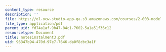 ```yaml
---
content_type: resource
description: ''
file: https://ol-ocw-studio-app-qa.s3.amazonaws.com/courses/2-003-modeling-dynamics-and-control-i-spring-2005/96347b94470d97e77646da0f8cbc3a1f_notesinstalment3.pdf
file_type: application/pdf
parent_uid: fd74a1af-9b47-84c1-7602-5a1a51f36c12
resourcetype: Document
title: notesinstalment3.pdf
uid: 96347b94-470d-97e7-7646-da0f8cbc3a1f
---
```

